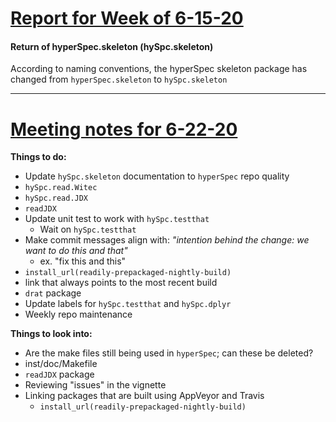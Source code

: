 # [Report for Week of 6-15-20](/blog/weekly_reports.md)
#### Return of hyperSpec.skeleton (hySpc.skeleton)
According to naming conventions, the hyperSpec skeleton package has changed from
`hyperSpec.skeleton` to `hySpc.skeleton`

---

 # [Meeting notes for 6-22-20](/blog/meeting_notes.md)

 **Things to do:**
  * Update `hySpc.skeleton` documentation to `hyperSpec` repo quality
  * `hySpc.read.Witec`
  * `hySpc.read.JDX`
   * `readJDX`
  * Update unit test to work with `hySpc.testthat`
     * Wait on `hySpc.testthat`
  * Make commit messages align with: _"intention behind the change: we want to do this and that"_
     * ex. "fix this and this"
  * `install_url(readily-prepackaged-nightly-build)`
   * link that always points to the most recent build
  * `drat` package
  * Update labels for `hySpc.testthat` and `hySpc.dplyr`
  * Weekly repo maintenance

 **Things to look into:**
  * Are the make files still being used in `hyperSpec`; can these be deleted?
   * inst/doc/Makefile
  * `readJDX` package
  * Reviewing "issues" in the vignette
  * Linking packages that are built using AppVeyor and Travis
     * `install_url(readily-prepackaged-nightly-build)`